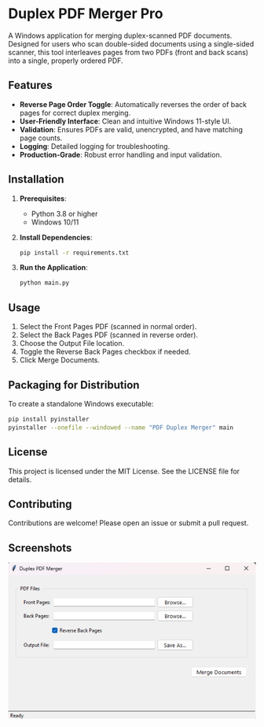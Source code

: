 # Duplex PDF Merger Pro

A Windows application for merging duplex-scanned PDF documents. Designed for users who scan double-sided documents using a single-sided scanner, this tool interleaves pages from two PDFs (front and back scans) into a single, properly ordered PDF.

## Features
- **Reverse Page Order Toggle**: Automatically reverses the order of back pages for correct duplex merging.
- **User-Friendly Interface**: Clean and intuitive Windows 11-style UI.
- **Validation**: Ensures PDFs are valid, unencrypted, and have matching page counts.
- **Logging**: Detailed logging for troubleshooting.
- **Production-Grade**: Robust error handling and input validation.

## Installation
1. **Prerequisites**:
   - Python 3.8 or higher
   - Windows 10/11

2. **Install Dependencies**:
   ```bash
   pip install -r requirements.txt

3. **Run the Application**:
   ```bash
   python main.py

## Usage
1. Select the Front Pages PDF (scanned in normal order).
2. Select the Back Pages PDF (scanned in reverse order).
3. Choose the Output File location.
4. Toggle the Reverse Back Pages checkbox if needed.
5. Click Merge Documents.

## Packaging for Distribution
To create a standalone Windows executable:
   ```bash
   pip install pyinstaller
   pyinstaller --onefile --windowed --name "PDF Duplex Merger" main
   ```

## License

This project is licensed under the MIT License. See the LICENSE file for details.

## Contributing

Contributions are welcome! Please open an issue or submit a pull request.

## Screenshots

![Screenshot](Screenshot.png)